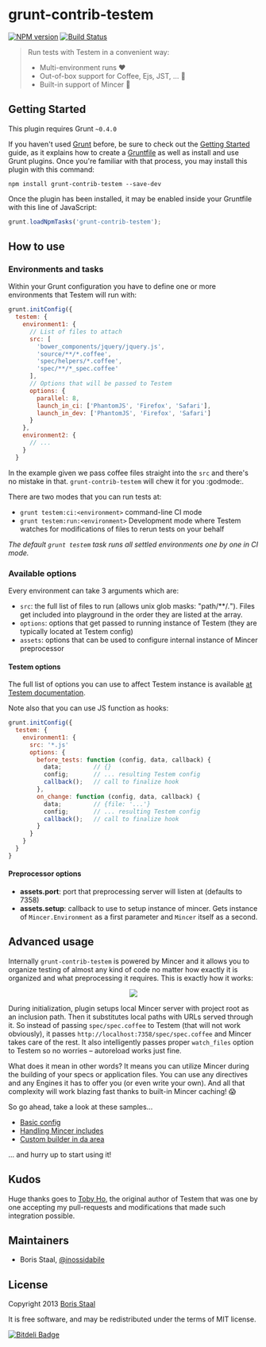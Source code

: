 # grunt-contrib-testem

[![NPM version](https://badge.fury.io/js/grunt-contrib-testem.png)](http://badge.fury.io/js/grunt-contrib-testem)
[![Build Status](https://travis-ci.org/inossidabile/grunt-contrib-testem.png?branch=master)](https://travis-ci.org/inossidabile/grunt-contrib-testem)

> Run tests with Testem in a convenient way:
>
>   * Multi-environment runs :heart:
>   * Out-of-box support for Coffee, Ejs, JST, ... :green_heart:
>   * Built-in support of Mincer :blue_heart:

## Getting Started
This plugin requires Grunt `~0.4.0`

If you haven't used [Grunt](http://gruntjs.com/) before, be sure to check out the [Getting Started](http://gruntjs.com/getting-started) guide, as it explains how to create a [Gruntfile](http://gruntjs.com/sample-gruntfile) as well as install and use Grunt plugins. Once you're familiar with that process, you may install this plugin with this command:

```shell
npm install grunt-contrib-testem --save-dev
```

Once the plugin has been installed, it may be enabled inside your Gruntfile with this line of JavaScript:

```js
grunt.loadNpmTasks('grunt-contrib-testem');
```


## How to use

### Environments and tasks

Within your Grunt configuration you have to define one or more environments that Testem will run with:

```javascript
grunt.initConfig({
  testem: {
    environment1: {
      // List of files to attach
      src: [
        'bower_components/jquery/jquery.js',
        'source/**/*.coffee',
        'spec/helpers/*.coffee',
        'spec/**/*_spec.coffee'
      ],
      // Options that will be passed to Testem
      options: {
        parallel: 8,
        launch_in_ci: ['PhantomJS', 'Firefox', 'Safari'],
        launch_in_dev: ['PhantomJS', 'Firefox', 'Safari']
      }
    },
    environment2: {
      // ...
    }
  }
```

In the example given we pass coffee files straight into the `src` and there's no mistake in that. `grunt-contrib-testem` will chew it for you :godmode:.

There are two modes that you can run tests at:
  * `grunt testem:ci:<environment>` command-line CI mode
  * `grunt testem:run:<environment>` Development mode where Testem watches for modifications of files to rerun tests on your behalf

_The default `grunt testem` task runs all settled environments one by one in CI mode._

### Available options

Every environment can take 3 arguments which are:

  * `src`: the full list of files to run (allows unix glob masks: "path/**/*.*"). Files get included into playground in the order they are listed at the array.
  * `options`: options that get passed to running instance of Testem (they are typically located at Testem config)
  * `assets`: options that can be used to configure internal instance of Mincer preprocessor

#### Testem options

The full list of options you can use to affect Testem instance is available [at Testem documentation](https://github.com/airportyh/testem/blob/master/docs/config_file.md#option-reference).

Note also that you can use JS function as hooks:

```javascript
grunt.initConfig({
  testem: {
    environment1: {
      src: '*.js'
      options: {
        before_tests: function (config, data, callback) {
          data;         // {}
          config;       // ... resulting Testem config
          callback();   // call to finalize hook
        },
        on_change: function (config, data, callback) {
          data;         // {file: '...'}
          config;       // ... resulting Testem config
          callback();   // call to finalize hook
        }
      }
    }
  }
}
```

#### Preprocessor options

  * **assets.port**: port that preprocessing server will listen at (defaults to 7358)
  * **assets.setup**: callback to use to setup instance of mincer. Gets instance of `Mincer.Environment` as a first parameter and `Mincer` itself as a second.

## Advanced usage

Internally `grunt-contrib-testem` is powered by Mincer and it allows you to organize testing of almost any kind of code no matter how exactly it is organized and what preprocessing it requires. This is exactly how it works:

<p align="center">
  <img src="http://f.cl.ly/items/0Q2u2v2c1C1e132R3L33/cloud.png">
</p>

During initialization, plugin setups local Mincer server with project root as an inclusion path. Then it substitutes local paths with URLs served through it. So instead of passing `spec/spec.coffee` to Testem (that will not work obviously), it passes `http://localhost:7358/spec/spec.coffee` and Mincer takes care of the rest. It also intelligently passes proper `watch_files` option to Testem so no worries – autoreload works just fine.

What does it mean in other words? It means you can utilize Mincer during the building of your specs or application files. You can use any directives and any Engines it has to offer you (or even write your own). And all that complexity will work blazing fast thanks to built-in Mincer caching! :scream:

So go ahead, take a look at these samples...

  * [Basic config](https://github.com/inossidabile/grunt-contrib-testem/tree/master/spec/basic)
  * [Handling Mincer includes](https://github.com/inossidabile/grunt-contrib-testem/tree/master/spec/minced)
  * [Custom builder in da area](https://github.com/inossidabile/grunt-contrib-testem/tree/master/spec/custom)

... and hurry up to start using it!

## Kudos

Huge thanks goes to [Toby Ho](https://github.com/airportyh/), the original author of Testem that was one by one accepting my pull-requests and modifications that made such integration possible.

## Maintainers

* Boris Staal, [@inossidabile](http://staal.io)

## License

Copyright 2013 [Boris Staal](http://staal.io)

It is free software, and may be redistributed under the terms of MIT license.

[![Bitdeli Badge](https://d2weczhvl823v0.cloudfront.net/inossidabile/grunt-contrib-testem/trend.png)](https://bitdeli.com/free "Bitdeli Badge")
